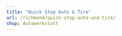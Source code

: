 ```yaml
---
title: "Quick Stop Auto & Tire"
url: /richmond/quick-stop-auto-und-tire/
shop: Autowerkstatt
---
```

